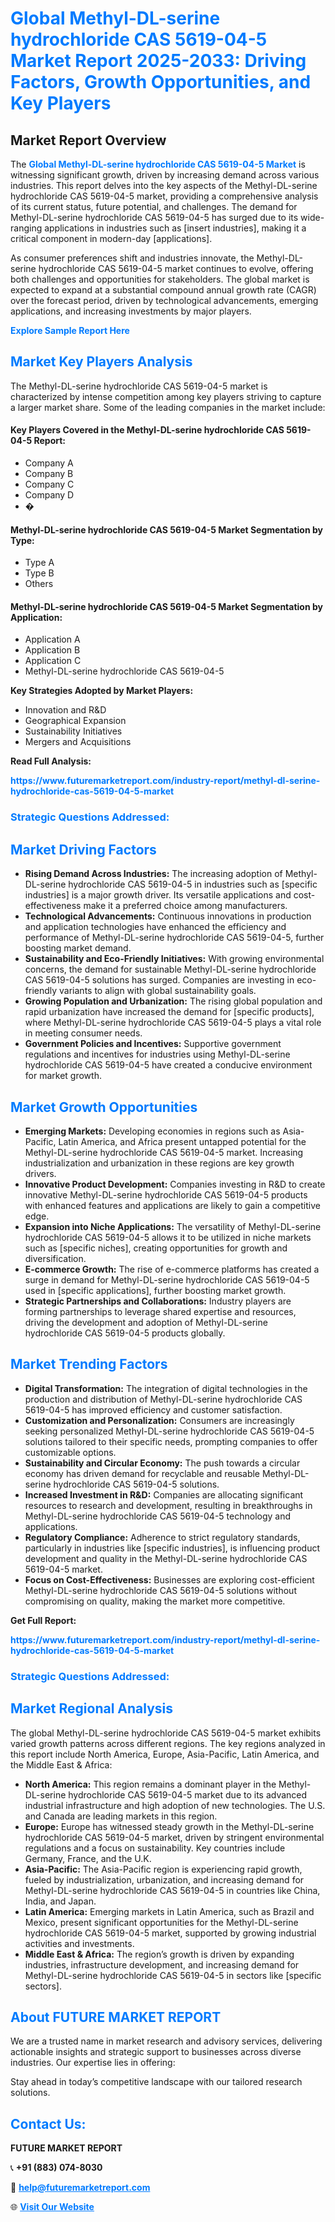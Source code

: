 <h1 style="color: #007BFF;">Global Methyl-DL-serine hydrochloride CAS 5619-04-5 Market Report 2025-2033: Driving Factors, Growth Opportunities, and Key Players</h1>

<section id="overview">
<h2>Market Report Overview</h2>
<p>The <a href="https://www.futuremarketreport.com/industry-report/methyl-dl-serine-hydrochloride-cas-5619-04-5-market" style="color: #007BFF; text-decoration: none;"><strong>Global Methyl-DL-serine hydrochloride CAS 5619-04-5 Market</strong></a> is witnessing significant growth, driven by increasing demand across various industries. This report delves into the key aspects of the Methyl-DL-serine hydrochloride CAS 5619-04-5 market, providing a comprehensive analysis of its current status, future potential, and challenges. The demand for Methyl-DL-serine hydrochloride CAS 5619-04-5 has surged due to its wide-ranging applications in industries such as [insert industries], making it a critical component in modern-day [applications].</p>
<p>As consumer preferences shift and industries innovate, the Methyl-DL-serine hydrochloride CAS 5619-04-5 market continues to evolve, offering both challenges and opportunities for stakeholders. The global market is expected to expand at a substantial compound annual growth rate (CAGR) over the forecast period, driven by technological advancements, emerging applications, and increasing investments by major players.</p>
</section>

<section id="overview">
<p><a href="https://www.futuremarketreport.com/request-sample/reportId=111591" style="color: #007BFF; text-decoration: none;"><strong>Explore Sample Report Here</strong></a></p>
</section>

<section id="key-players">
<h2 style="color: #007BFF;">Market Key Players Analysis</h2>
<p>The Methyl-DL-serine hydrochloride CAS 5619-04-5 market is characterized by intense competition among key players striving to capture a larger market share. Some of the leading companies in the market include:</p>
<h4>Key Players Covered in the Methyl-DL-serine hydrochloride CAS 5619-04-5 Report:</h4>
<ul><li>Company A</li><li>Company B</li><li>Company C</li><li>Company D</li><li>�</li></ul>
<h4>Methyl-DL-serine hydrochloride CAS 5619-04-5 Market Segmentation by Type:</h4>
<ul><li>Type A</li><li>Type B</li><li>Others</li></ul>

<h4>Methyl-DL-serine hydrochloride CAS 5619-04-5 Market Segmentation by Application:</h4>
<ul><li>Application A</li><li>Application B</li><li>Application C</li><li>Methyl-DL-serine hydrochloride CAS 5619-04-5</li></ul>
<p><strong>Key Strategies Adopted by Market Players:</strong></p>
<ul>
<li>Innovation and R&D</li>
<li>Geographical Expansion</li>
<li>Sustainability Initiatives</li>
<li>Mergers and Acquisitions</li>
</ul>
</section>

<section>
<p><strong>Read Full Analysis: </strong></p><a href="https://www.futuremarketreport.com/industry-report/methyl-dl-serine-hydrochloride-cas-5619-04-5-market" style="color: #007BFF; text-decoration: none;"><strong>https://www.futuremarketreport.com/industry-report/methyl-dl-serine-hydrochloride-cas-5619-04-5-market</strong></a>
<h3 style="color: #007BFF;">Strategic Questions Addressed:</h3>
</section>

<section id="driving-factors">
<h2 style="color: #007BFF;">Market Driving Factors</h2>
<ul>
<li><strong>Rising Demand Across Industries:</strong> The increasing adoption of Methyl-DL-serine hydrochloride CAS 5619-04-5 in industries such as [specific industries] is a major growth driver. Its versatile applications and cost-effectiveness make it a preferred choice among manufacturers.</li>
<li><strong>Technological Advancements:</strong> Continuous innovations in production and application technologies have enhanced the efficiency and performance of Methyl-DL-serine hydrochloride CAS 5619-04-5, further boosting market demand.</li>
<li><strong>Sustainability and Eco-Friendly Initiatives:</strong> With growing environmental concerns, the demand for sustainable Methyl-DL-serine hydrochloride CAS 5619-04-5 solutions has surged. Companies are investing in eco-friendly variants to align with global sustainability goals.</li>
<li><strong>Growing Population and Urbanization:</strong> The rising global population and rapid urbanization have increased the demand for [specific products], where Methyl-DL-serine hydrochloride CAS 5619-04-5 plays a vital role in meeting consumer needs.</li>
<li><strong>Government Policies and Incentives:</strong> Supportive government regulations and incentives for industries using Methyl-DL-serine hydrochloride CAS 5619-04-5 have created a conducive environment for market growth.</li>
</ul>
</section>

<section id="growth-opportunities">
<h2 style="color: #007BFF;">Market Growth Opportunities</h2>
<ul>
<li><strong>Emerging Markets:</strong> Developing economies in regions such as Asia-Pacific, Latin America, and Africa present untapped potential for the Methyl-DL-serine hydrochloride CAS 5619-04-5 market. Increasing industrialization and urbanization in these regions are key growth drivers.</li>
<li><strong>Innovative Product Development:</strong> Companies investing in R&D to create innovative Methyl-DL-serine hydrochloride CAS 5619-04-5 products with enhanced features and applications are likely to gain a competitive edge.</li>
<li><strong>Expansion into Niche Applications:</strong> The versatility of Methyl-DL-serine hydrochloride CAS 5619-04-5 allows it to be utilized in niche markets such as [specific niches], creating opportunities for growth and diversification.</li>
<li><strong>E-commerce Growth:</strong> The rise of e-commerce platforms has created a surge in demand for Methyl-DL-serine hydrochloride CAS 5619-04-5 used in [specific applications], further boosting market growth.</li>
<li><strong>Strategic Partnerships and Collaborations:</strong> Industry players are forming partnerships to leverage shared expertise and resources, driving the development and adoption of Methyl-DL-serine hydrochloride CAS 5619-04-5 products globally.</li>
</ul>
</section>

<section id="trending-factors">
<h2 style="color: #007BFF;">Market Trending Factors</h2>
<ul>
<li><strong>Digital Transformation:</strong> The integration of digital technologies in the production and distribution of Methyl-DL-serine hydrochloride CAS 5619-04-5 has improved efficiency and customer satisfaction.</li>
<li><strong>Customization and Personalization:</strong> Consumers are increasingly seeking personalized Methyl-DL-serine hydrochloride CAS 5619-04-5 solutions tailored to their specific needs, prompting companies to offer customizable options.</li>
<li><strong>Sustainability and Circular Economy:</strong> The push towards a circular economy has driven demand for recyclable and reusable Methyl-DL-serine hydrochloride CAS 5619-04-5 solutions.</li>
<li><strong>Increased Investment in R&D:</strong> Companies are allocating significant resources to research and development, resulting in breakthroughs in Methyl-DL-serine hydrochloride CAS 5619-04-5 technology and applications.</li>
<li><strong>Regulatory Compliance:</strong> Adherence to strict regulatory standards, particularly in industries like [specific industries], is influencing product development and quality in the Methyl-DL-serine hydrochloride CAS 5619-04-5 market.</li>
<li><strong>Focus on Cost-Effectiveness:</strong> Businesses are exploring cost-efficient Methyl-DL-serine hydrochloride CAS 5619-04-5 solutions without compromising on quality, making the market more competitive.</li>
</ul>
</section>

<section>
<p><strong>Get Full Report: </strong></p><a href="https://www.futuremarketreport.com/industry-report/methyl-dl-serine-hydrochloride-cas-5619-04-5-market" style="color: #007BFF; text-decoration: none;"><strong>https://www.futuremarketreport.com/industry-report/methyl-dl-serine-hydrochloride-cas-5619-04-5-market</strong></a>
<h3 style="color: #007BFF;">Strategic Questions Addressed:</h3>
</section>


<section id="regional-analysis">
<h2 style="color: #007BFF;">Market Regional Analysis</h2>
<p>The global Methyl-DL-serine hydrochloride CAS 5619-04-5 market exhibits varied growth patterns across different regions. The key regions analyzed in this report include North America, Europe, Asia-Pacific, Latin America, and the Middle East & Africa:</p>
<ul>
<li><strong>North America:</strong> This region remains a dominant player in the Methyl-DL-serine hydrochloride CAS 5619-04-5 market due to its advanced industrial infrastructure and high adoption of new technologies. The U.S. and Canada are leading markets in this region.</li>
<li><strong>Europe:</strong> Europe has witnessed steady growth in the Methyl-DL-serine hydrochloride CAS 5619-04-5 market, driven by stringent environmental regulations and a focus on sustainability. Key countries include Germany, France, and the U.K.</li>
<li><strong>Asia-Pacific:</strong> The Asia-Pacific region is experiencing rapid growth, fueled by industrialization, urbanization, and increasing demand for Methyl-DL-serine hydrochloride CAS 5619-04-5 in countries like China, India, and Japan.</li>
<li><strong>Latin America:</strong> Emerging markets in Latin America, such as Brazil and Mexico, present significant opportunities for the Methyl-DL-serine hydrochloride CAS 5619-04-5 market, supported by growing industrial activities and investments.</li>
<li><strong>Middle East & Africa:</strong> The region’s growth is driven by expanding industries, infrastructure development, and increasing demand for Methyl-DL-serine hydrochloride CAS 5619-04-5 in sectors like [specific sectors].</li>
</ul>
</section>

<footer>
<h2 style="color: #007BFF;">About FUTURE MARKET REPORT</h2>
<p>We are a trusted name in market research and advisory services, delivering actionable insights and strategic support to businesses across diverse industries. Our expertise lies in offering:</p>

<p>Stay ahead in today’s competitive landscape with our tailored research solutions.</p>

<h2 style="color: #007BFF;">Contact Us:</h2>
<p><strong>FUTURE MARKET REPORT</strong></p>
<p>📞 <strong>+91 (883) 074-8030</strong></p>
<p>📧 <strong><a href="mailto:help@futuremarketreport.com" style="color: #007BFF;">help@futuremarketreport.com</a></strong></p>
<p>🌐 <strong><a href="https://www.futuremarketreport.com/" style="color: #007BFF;">Visit Our Website</a></strong></p>
</footer>